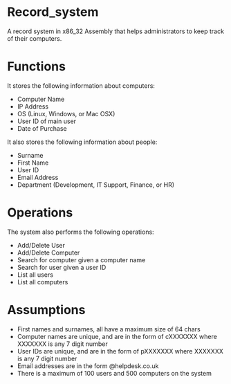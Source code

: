 # Record_system
A record system in x86_32 Assembly that helps administrators to keep track of their computers.

# Functions
It stores the following information about computers:
 - Computer Name
 - IP Address
 - OS (Linux, Windows, or Mac OSX)
 - User ID of main user
 - Date of Purchase

It also stores the following information about people:
 - Surname
 - First Name
 - User ID
 - Email Address 
 - Department (Development, IT Support, Finance, or HR)

# Operations
The system also performs the following operations:
 - Add/Delete User
 - Add/Delete Computer
 - Search for computer given a computer name
 - Search for user given a user ID
 - List all users
 - List all computers 

# Assumptions
 - First names and surnames, all have a maximum size of 64 chars 
 - Computer names are unique, and are in the form of cXXXXXXX where XXXXXXX is any 7 digit number 
 - User IDs are unique, and are in the form of pXXXXXXX where XXXXXXX is any 7 digit number 
 - Email addresses are in the form @helpdesk.co.uk 
 - There is a maximum of 100 users and 500 computers on the system 
